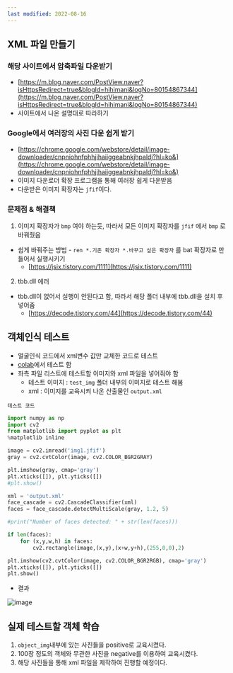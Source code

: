 ```yaml
---
last modified: 2022-08-16
---
```

## XML 파일 만들기

### 해당 사이트에서 압축파일 다운받기

- [https://m.blog.naver.com/PostView.naver?isHttpsRedirect=true&blogId=hihimani&logNo=80154867344](https://m.blog.naver.com/PostView.naver?isHttpsRedirect=true&blogId=hihimani&logNo=80154867344)
- 사이트에서 나온 설명대로 따라하기

### Google에서 여러장의 사진 다운 쉽게 받기

- [https://chrome.google.com/webstore/detail/image-downloader/cnpniohnfphhjihaiiggeabnkjhpaldj?hl=ko&](https://chrome.google.com/webstore/detail/image-downloader/cnpniohnfphhjihaiiggeabnkjhpaldj?hl=ko&)
- 이미지 다운로더 확장 프로그램을 통해 여러장 쉽게 다운받음
- 다운받은 이미지 확장자는 `jfif`이다.

### 문제점 & 해결책

1. 이미지 확장자가 `bmp` 여야 하는듯, 따라서 모든 이미지 확장자를 `jfif` 에서 `bmp` 로 바꿔줬음

- 쉽게 바꿔주는 방법 - `ren *.기존 확장자 *.바꾸고 싶은 확장자` 를 bat 확장자로 만들어서 실행시키기
  - [https://jsix.tistory.com/1111](https://jsix.tistory.com/1111)

2. tbb.dll 에러

- tbb.dll이 없어서 실행이 안된다고 함, 따라서 해당 폴더 내부에 tbb.dll을 설치 후 넣어줌
  - [https://decode.tistory.com/44](https://decode.tistory.com/44)

## 객체인식 테스트

- 얼굴인식 코드에서 xml변수 값만 교체한 코드로 테스트
- [colab](https://colab.research.google.com/)에서 테스트 함
- 좌측 파일 리스트에 테스트할 이미지와 xml 파일을 넣어줘야 함
  - 테스트 이미지 : `test_img` 폴더 내부의 이미지로 테스트 해봄
  - xml : 이미지를 교육시켜 나온 산출물인 `output.xml`

`테스트 코드`

```python
import numpy as np
import cv2
from matplotlib import pyplot as plt
%matplotlib inline

image = cv2.imread('img1.jfif')
gray = cv2.cvtColor(image, cv2.COLOR_BGR2GRAY)

plt.imshow(gray, cmap='gray')
plt.xticks([]), plt.yticks([])
#plt.show()

xml = 'output.xml'
face_cascade = cv2.CascadeClassifier(xml)
faces = face_cascade.detectMultiScale(gray, 1.2, 5)

#print("Number of faces detected: " + str(len(faces)))

if len(faces):
    for (x,y,w,h) in faces:
        cv2.rectangle(image,(x,y),(x+w,y+h),(255,0,0),2)

plt.imshow(cv2.cvtColor(image, cv2.COLOR_BGR2RGB), cmap='gray')
plt.xticks([]), plt.yticks([])
plt.show()
```

- 결과

![image](https://user-images.githubusercontent.com/99601412/183321105-0877179d-3bc3-4106-95ad-8b3eef2d5d34.png)

## 실제 테스트할 객체 학습

1. `object_img`내부에 있는 사진들을 positive로 교육시켰다.
2. 100장 정도의 객체와 무관한 사진을 negative를 이용하여 교육시켰다.
3. 해당 사진들을 통해 xml 파일을 제작하여 진행할 예정이다.
